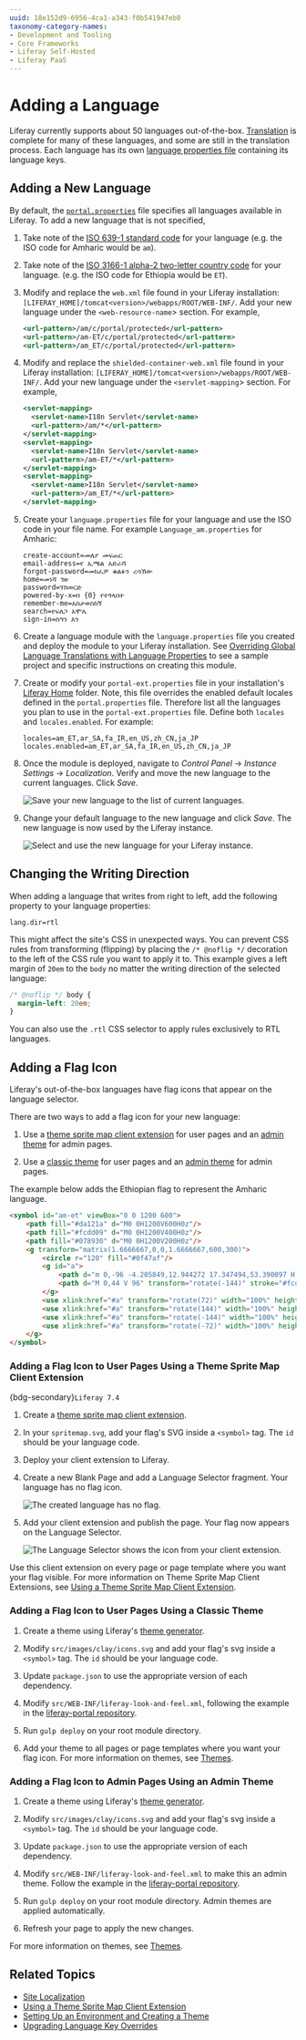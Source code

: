 ```yaml
---
uuid: 18e152d9-6956-4ca1-a343-f0b541947eb0
taxonomy-category-names:
- Development and Tooling
- Core Frameworks
- Liferay Self-Hosted
- Liferay PaaS
---
```

# Adding a Language

Liferay currently supports about 50 languages out-of-the-box. [Translation](https://translate.liferay.com/) is complete for many of these languages, and some are still in the translation process. Each language has its own [language properties file](https://github.com/liferay/liferay-portal/tree/master/modules/apps/portal-language/portal-language-lang/src/main/resources/content) containing its language keys.

## Adding a New Language

By default, the [`portal.properties`](https://github.com/liferay/liferay-portal/blob/41ac354cd0aa3f9d851a37a6a62d8167f81a2bce/portal-impl/src/portal.properties#L2930) file specifies all languages available in Liferay. To add a new language that is not specified,

1. Take note of the [ISO 639-1 standard code](http://www.loc.gov/standards/iso639-2/php/code_list.php) for your language (e.g. the ISO code for Amharic would be `am`).

1. Take note of the [ISO 3166-1 alpha-2 two-letter country code](https://www.iso.org/iso-3166-country-codes.html) for your language. (e.g. the ISO code for Ethiopia would be `ET`).

1. Modify and replace the `web.xml` file found in your Liferay installation: `[LIFERAY_HOME]/tomcat<version>/webapps/ROOT/WEB-INF/`. Add your new language under the `<web-resource-name`> section. For example,

    ```xml
    <url-pattern>/am/c/portal/protected</url-pattern>
    <url-pattern>/am-ET/c/portal/protected</url-pattern>
    <url-pattern>/am_ET/c/portal/protected</url-pattern>
    ```

1. Modify and replace the `shielded-container-web.xml` file found in your Liferay installation: `[LIFERAY_HOME]/tomcat<version>/webapps/ROOT/WEB-INF/`. Add your new language under the `<servlet-mapping`> section. For example,

    ```xml
    <servlet-mapping>
      <servlet-name>I18n Servlet</servlet-name>
      <url-pattern>/am/*</url-pattern>
    </servlet-mapping>
    <servlet-mapping>
      <servlet-name>I18n Servlet</servlet-name>
      <url-pattern>/am-ET/*</url-pattern>
    </servlet-mapping>
    <servlet-mapping>
      <servlet-name>I18n Servlet</servlet-name>
      <url-pattern>/am_ET/*</url-pattern>
    </servlet-mapping>
    ```

1. Create your `language.properties` file for your language and use the ISO code in your file name. For example `Language_am.properties` for Amharic:

    ```properties
    create-account=መለያ መፍጠር
    email-address=የ ኢሜል አድራሻ
    forgot-password=መክፈቻ ቁልፉን ረሳኽው
    home=መነሻ ገጽ
    password=ፕስወርድ
    powered-by-x=በ {0} የተጎላበተ
    remember-me=አስታወስከኝ
    search=የፍለጋ አሞሌ
    sign-in=ስግን እን
    ```

1. Create a language module with the `language.properties` file you created and deploy the module to your Liferay installation. See [Overriding Global Language Translations with Language Properties](./overriding-global-language-translations-with-language-properties.md) to see a sample project and specific instructions on creating this module.

1. Create or modify your `portal-ext.properties` file in your installation's [Liferay Home](../../../installation-and-upgrades/reference/liferay-home.md) folder. Note, this file overrides the enabled default locales defined in the `portal.properties` file. Therefore list all the languages you plan to use in the `portal-ext.properties` file. Define both `locales` and `locales.enabled`. For example:

    ```properties
    locales=am_ET,ar_SA,fa_IR,en_US,zh_CN,ja_JP
    locales.enabled=am_ET,ar_SA,fa_IR,en_US,zh_CN,ja_JP
    ```

1. Once the module is deployed, navigate to *Control Panel* &rarr; *Instance Settings* &rarr; *Localization*. Verify and move the new language to the current languages. Click *Save*.

    ![Save your new language to the list of current languages.](./adding-a-language/images/01.png)

1. Change your default language to the new language and click *Save*. The new language is now used by the Liferay instance.

    ![Select and use the new language for your Liferay instance.](./adding-a-language/images/02.png)

## Changing the Writing Direction

When adding a language that writes from right to left, add the following property to your language properties:

```
lang.dir=rtl
```

This might affect the site's CSS in unexpected ways. You can prevent CSS rules from transforming (flipping) by placing the `/* @noflip */` decoration to the left of the CSS rule you want to apply it to. This example gives a left margin of `20em` to the `body` no matter the writing direction of the selected language:

```css
/* @noflip */ body {
  margin-left: 20em;
}
```

You can also use the `.rtl` CSS selector to apply rules exclusively to RTL languages.

## Adding a Flag Icon

Liferay's out-of-the-box languages have flag icons that appear on the language selector.

There are two ways to add a flag icon for your new language:

1. Use a [theme sprite map client extension](#adding-a-flag-icon-to-user-pages-using-a-theme-sprite-map-client-extension) for user pages and an [admin theme](#adding-a-flag-icon-to-admin-pages-using-an-admin-theme) for admin pages.

1. Use a [classic theme](#adding-a-flag-icon-to-user-pages-using-a-classic-theme) for user pages and an [admin theme](#adding-a-flag-icon-to-admin-pages-using-an-admin-theme) for admin pages.

The example below adds the Ethiopian flag to represent the Amharic language.

```html
<symbol id="am-et" viewBox="0 0 1200 600">
    <path fill="#da121a" d="M0 0H1200V600H0z"/>
    <path fill="#fcdd09" d="M0 0H1200V400H0z"/>
    <path fill="#078930" d="M0 0H1200V200H0z"/>
    <g transform="matrix(1.6666667,0,0,1.6666667,600,300)">
        <circle r="120" fill="#0f47af"/>
        <g id="a">
            <path d="m 0,-96 -4.205849,12.944272 17.347494,53.390097 H -9.987258 l -2.599358,8 h 74.162668 l 11.011056,-8 H 21.553343 Z" fill="#fcdd09"/>
            <path d="M 0,44 V 96" transform="rotate(-144)" stroke="#fcdd09" stroke-width="4"/>
        </g>
        <use xlink:href="#a" transform="rotate(72)" width="100%" height="100%"/>
        <use xlink:href="#a" transform="rotate(144)" width="100%" height="100%"/>
        <use xlink:href="#a" transform="rotate(-144)" width="100%" height="100%"/>
        <use xlink:href="#a" transform="rotate(-72)" width="100%" height="100%"/>
    </g>
</symbol>
```

### Adding a Flag Icon to User Pages Using a Theme Sprite Map Client Extension

{bdg-secondary}`Liferay 7.4`

1. Create a [theme sprite map client extension](../../../liferay-development/customizing-liferays-look-and-feel/using-a-theme-spritemap-client-extension.md).

1. In your `spritemap.svg`, add your flag's SVG inside a `<symbol>` tag. The `id` should be your language code.

1. Deploy your client extension to Liferay.

1. Create a new Blank Page and add a Language Selector fragment. Your language has no flag icon.

   ![The created language has no flag.](./adding-a-language/images/03.png)

1. Add your client extension and publish the page. Your flag now appears on the Language Selector.

   ![The Language Selector shows the icon from your client extension.](./adding-a-language/images/04.png)

Use this client extension on every page or page template where you want your flag visible. For more information on Theme Sprite Map Client Extensions, see [Using a Theme Sprite Map Client Extension](../../../liferay-development/customizing-liferays-look-and-feel/using-a-theme-spritemap-client-extension.md).

### Adding a Flag Icon to User Pages Using a Classic Theme

1. Create a theme using Liferay's [theme generator](https://github.com/liferay/liferay-frontend-projects/tree/master/projects/js-themes-toolkit/packages/generator-liferay-theme).

1. Modify `src/images/clay/icons.svg` and add your flag's svg inside a `<symbol>` tag. The `id` should be your language code.

1. Update `package.json` to use the appropriate version of each dependency.

1. Modify `src/WEB-INF/liferay-look-and-feel.xml`, following the example in the [liferay-portal repository](https://github.com/liferay/liferay-portal/blob/master/modules/apps/frontend-theme/frontend-theme-classic/src/WEB-INF/liferay-look-and-feel.xml).

1. Run `gulp deploy` on your root module directory.

1. Add your theme to all pages or page templates where you want your flag icon. For more information on themes, see [Themes](../../../liferay-development/customizing-liferays-look-and-feel/themes.md).

### Adding a Flag Icon to Admin Pages Using an Admin Theme

1. Create a theme using Liferay's [theme generator](https://github.com/liferay/liferay-frontend-projects/tree/master/projects/js-themes-toolkit/packages/generator-liferay-theme).

1. Modify `src/images/clay/icons.svg` and add your flag's svg inside a `<symbol>` tag. The `id` should be your language code.

1. Update `package.json` to use the appropriate version of each dependency.

1. Modify `src/WEB-INF/liferay-look-and-feel.xml` to make this an admin theme. Follow the example in the [liferay-portal repository](https://github.com/liferay/liferay-portal/blob/master/modules/apps/frontend-theme/frontend-theme-admin/src/WEB-INF/liferay-look-and-feel.xml).

1. Run `gulp deploy` on your root module directory. Admin themes are applied automatically.

1. Refresh your page to apply the new changes.

For more information on themes, see [Themes](../../../liferay-development/customizing-liferays-look-and-feel/themes.md).

## Related Topics

- [Site Localization](../../../site-building/site-settings/site-localization.md)
- [Using a Theme Sprite Map Client Extension](../../../liferay-development/customizing-liferays-look-and-feel/using-a-theme-spritemap-client-extension.md)
- [Setting Up an Environment and Creating a Theme](../../../liferay-development/customizing-liferays-look-and-feel/themes/theme-development/setting-up-an-environment-and-creating-a-theme.md)
- [Upgrading Language Key Overrides](../../../installation-and-upgrades/upgrading-liferay/upgrading-custom-development/upgrading-language-key-overrides.md)